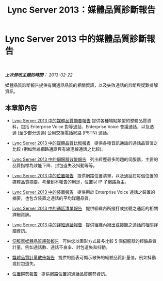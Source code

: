 ﻿---
title: Lync Server 2013：媒體品質診斷報告
TOCTitle: 媒體品質診斷報告
ms:assetid: ea61428e-a1d5-4189-aae6-3db19ddc5cf2
ms:mtpsurl: https://technet.microsoft.com/zh-tw/library/Gg615044(v=OCS.15)
ms:contentKeyID: 49292690
ms.date: 08/24/2015
mtps_version: v=OCS.15
ms.translationtype: HT
---

# Lync Server 2013 中的媒體品質診斷報告

 

_**上次修改主題的時間：** 2013-02-22_

媒體品質診斷報告提供有關通話品質的相關資訊，以及失敗通話的診斷與疑難排解資訊。

## 本章節內容

  - [Lync Server 2013 中的媒體品質摘要報告](lync-server-2013-media-quality-summary-report.md) 提供各種端點類型的整體品質資料，包括 Enterprise Voice 對等通話、Enterprise Voice 會議通話，以及透過 (至少部分透過) 公用交換電話網路 (PSTN) 通話。

  - [Lync Server 2013 中的媒體品質比較報表](lync-server-2013-media-quality-comparison-report.md)   提供各種音訊通話的通話品質值之比較 (例如無線網路通話與有線連線通話之比較)。

  - [Lync Server 2013 中的伺服器效能報告](lync-server-2013-server-performance-report.md)   列出經歷最多問題的伺服器，主要的品質指標為效能下降、封包遺失及抖動等等。

  - [Lync Server 2013 中的位置報告](lync-server-2013-location-report.md)   提供網路位置清單，以及通話在每個位置的媒體品質摘要。考量到本報告的用途，位置以 IP 子網路為主。

  - [Lync Server 2013 中的裝置報告](lync-server-2013-device-report.md)   提供用於 Enterprise Voice 通話之裝置的摘要，也包含裝置之通話的平均媒體品質。

  - [Lync Server 2013 中的通話清單報告](lync-server-2013-call-list-report.md)   提供組織內所撥打或接聽之通話的相關詳細資訊。

  - [Lync Server 2013 中的詳細通話報告](lync-server-2013-call-detail-report.md)   提供組織內撥出或接聽之通話的相關詳細資訊。

  - [伺服器媒體品質趨勢報告](lync-server-2013-server-media-quality-trend-report.md)   可供您以圖形方式最多比較 5 個伺服器的經驗品質計量，例如通話數、通話不良率、封包遺失和抖動。

  - [媒體品質計量散佈報告](lync-server-2013-media-quality-metrics-distribution-report.md)   提供的圖表可顯示散佈的經驗品質計量值，例如抖動或封包遺失。

  - [位置趨勢報告](lync-server-2013-location-trend-report.md)   提供網路位置的通話品質趨勢資訊。

